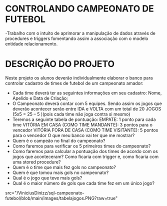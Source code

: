 # CONTROLANDO CAMPEONATO DE FUTEBOL

-Trabalho com o intuíto de aprimorar a manipulação de dados através de procedures e triggers
fomentando assim a associação com o modelo entidade relacionamento.

# DESCRIÇÃO DO PROJETO

Neste projeto os alunos deverão individualmente elaborar o banco para controlar cadastro de times de 
futebol de um campeonato amador:

- Cada time deverá ter as seguintes informações em seu cadastro: Nome, Apelido e Data de Criação;
- O Campeonato deverá contar com 5 equipes. Sendo assim os jogos que deverão acontecer serão 
entre IDA e VOLTA com um total de 20 JOGOS (5x5 = 25 – 5 )(pois cada time não joga contra si mesmo)
- Teremos a seguinte tabela de pontuação:
EMPATE: 1 ponto para cada time
VITÓRIA EM CASA (COMO TIME MANDANTE): 3 pontos para o vencedor
VITÓRIA FORA DE CASA (COMO TIME VISITANTE): 5 pontos para o vencedor
O que meu banco vai ter que me mostrar?
- Quem é o campeão no final do campeonato?
- Como faremos para verificar os 5 primeiros times do campeonato?
- Como faremos para calcular a pontuação dos times de acordo com os jogos que aconteceram? Como 
ficaria com trigger e, como ficaria com uma stored procedure?
- Quem é o time que mais fez gols no campeonato?
- Quem é que tomou mais gols no campeonato?
- Qual é o jogo que teve mais gols?
- Qual é o maior número de gols que cada time fez em um único jogo?

src="/ViniciusDinizz/sql-campeonato-futebol/blob/main/images/tabelajogos.PNG?raw=true"

